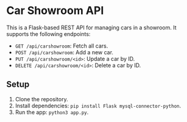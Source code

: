 # Car Showroom API

This is a Flask-based REST API for managing cars in a showroom. It supports the following endpoints:

- `GET /api/carshowroom`: Fetch all cars.
- `POST /api/carshowroom`: Add a new car.
- `PUT /api/carshowroom/<id>`: Update a car by ID.
- `DELETE /api/carshowroom/<id>`: Delete a car by ID.

## Setup
1. Clone the repository.
2. Install dependencies: `pip install Flask mysql-connector-python`.
3. Run the app: `python3 app.py`.
